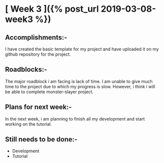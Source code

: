 # [ Week 3 ]({% post_url 2019-03-08-week3 %})

## Accomplishments:-
I have created the basic template for my project and have uploaded it on my github repository for the project.

## Roadblocks:-
The major roadblock i am facing is lack of time. I am unable to give much time to the project due to which my progress is slow. However, i think i will be able to complete monster-slayer project.

## Plans for next week:-
In the next week, i am planning to finish all my development and start working on the tutorial.

## Still needs to be done:-
* Development
* Tutorial
